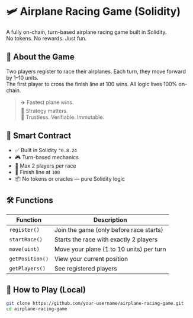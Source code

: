 # 🛩️ Airplane Racing Game (Solidity)  
  
A fully on-chain, turn-based airplane racing game built in Solidity.    
No tokens. No rewards. Just fun.  
  
## 🚀 About the Game  

Two players register to race their airplanes. Each turn, they move forward by 1–10 units.  
The first player to cross the finish line at 100 wins. All logic lives 100% on-chain.
  
> ✈️ Fastest plane wins.   
> 🧠 Strategy matters.    
> 🔐 Trustless. Verifiable. Immutable.  

## 🧱 Smart Contract

- ✅ Built in Solidity `^0.8.24`  
- 🎮 Turn-based mechanics
- 👥 Max 2 players per race   
- 🎯 Finish line at `100`
- 📦 No tokens or oracles — pure Solidity logic 

## 🛠️ Functions

| Function          | Description                                      |
|-------------------|--------------------------------------------------|
| `register()`      | Join the game (only before race starts)         |
| `startRace()`     | Starts the race with exactly 2 players          |
| `move(uint)`      | Move your plane (1 to 10 units) per turn        |
| `getPosition()`   | View your current position                      |
| `getPlayers()`    | See registered players                          |

## 🧪 How to Play (Local)

```bash
git clone https://github.com/your-username/airplane-racing-game.git
cd airplane-racing-game
